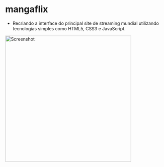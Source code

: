 # mangaflix

- Recriando a interface do principal site de streaming mundial utilizando tecnologias simples como HTML5, CSS3 e JavaScript.

<img src="screenshots/mangaflix.png" height="400" alt="Screenshot"/>
